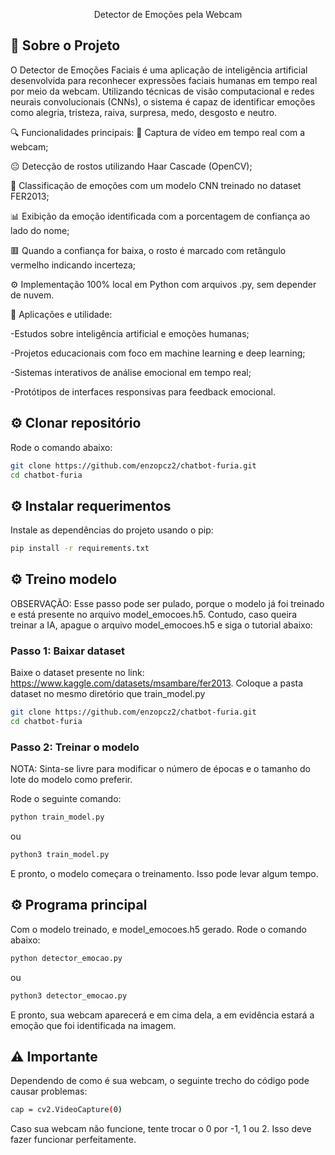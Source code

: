 <p align="center">Detector de Emoções pela Webcam</p>

## 🧠 **Sobre o Projeto**
O Detector de Emoções Faciais é uma aplicação de inteligência artificial desenvolvida para reconhecer expressões faciais humanas em tempo real por meio da webcam. Utilizando técnicas de visão computacional e redes neurais convolucionais (CNNs), o sistema é capaz de identificar emoções como alegria, tristeza, raiva, surpresa, medo, desgosto e neutro.

🔍 Funcionalidades principais:
📸 Captura de vídeo em tempo real com a webcam;

😐 Detecção de rostos utilizando Haar Cascade (OpenCV);

🧠 Classificação de emoções com um modelo CNN treinado no dataset FER2013;

📊 Exibição da emoção identificada com a porcentagem de confiança ao lado do nome;

🟥 Quando a confiança for baixa, o rosto é marcado com retângulo vermelho indicando incerteza;

⚙️ Implementação 100% local em Python com arquivos .py, sem depender de nuvem.

🚀 Aplicações e utilidade:

-Estudos sobre inteligência artificial e emoções humanas;

-Projetos educacionais com foco em machine learning e deep learning;

-Sistemas interativos de análise emocional em tempo real;

-Protótipos de interfaces responsivas para feedback emocional.

## ⚙️ **Clonar repositório**

Rode o comando abaixo:

```bash
git clone https://github.com/enzopcz2/chatbot-furia.git
cd chatbot-furia
```

## ⚙️ **Instalar requerimentos**

Instale as dependências do projeto usando o pip:

```bash
pip install -r requirements.txt
```

## ⚙️ **Treino modelo**

OBSERVAÇÃO: Esse passo pode ser pulado, porque o modelo já foi treinado e está presente no arquivo model_emocoes.h5. Contudo, caso queira treinar a IA, apague o arquivo model_emocoes.h5 e siga o tutorial abaixo:

### Passo 1: Baixar dataset

Baixe o dataset presente no link: https://www.kaggle.com/datasets/msambare/fer2013. Coloque a pasta dataset no mesmo diretório que train_model.py

```bash
git clone https://github.com/enzopcz2/chatbot-furia.git
cd chatbot-furia
```

### Passo 2: Treinar o modelo

NOTA: Sinta-se livre para modificar o número de épocas e o tamanho do lote do modelo como preferir.

Rode o seguinte comando:

```bash
python train_model.py
```

ou

```bash
python3 train_model.py
```

E pronto, o modelo começara o treinamento. Isso pode levar algum tempo.

## ⚙️ **Programa principal**

Com o modelo treinado, e model_emocoes.h5 gerado. Rode o comando abaixo:

```bash
python detector_emocao.py
```

ou

```bash
python3 detector_emocao.py
```

E pronto, sua webcam aparecerá e em cima dela, a em evidência estará a emoção que foi identificada na imagem.

## ⚠️ **Importante**
Dependendo de como é sua webcam, o seguinte trecho do código pode causar problemas:

```bash
cap = cv2.VideoCapture(0)
```

Caso sua webcam não funcione, tente trocar o 0 por -1, 1 ou 2. Isso deve fazer funcionar perfeitamente.
